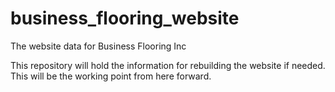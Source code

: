 business_flooring_website
=========================

The website data for Business Flooring Inc

This repository will hold the information for rebuilding the website if needed.
This will be the working point from here forward.

